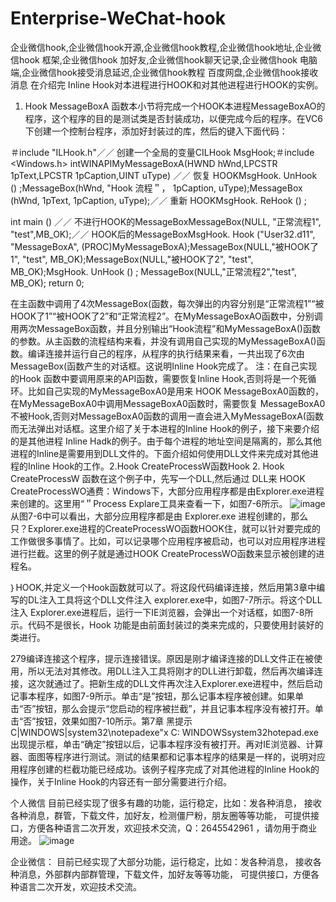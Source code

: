 # Enterprise-WeChat-hook
企业微信hook,企业微信hook开源,企业微信hook教程,企业微信hook地址,企业微信hook 框架,企业微信hook 加好友,企业微信hook聊天记录,企业微信hook 电脑端,企业微信hook接受消息延迟,企业微信hook教程 百度网盘,企业微信hook接收消息
在介绍完 Inline Hook对本进程进行HOOK和对其他进程进行HOOK的实例。
1.	Hook MessageBoxA 函数本小节将完成一个HOOK本进程MessageBoxAO的程序，这个程序的目的是测试类是否封装成功，以便完成今后的程序。在VC6下创建一个控制台程序，添加好封装过的库，然后的键入下面代码：

＃include "ILHook.h"／／
创建一个全局的变量CILHook MsgHook;＃include <Windows.h>
intWINAPIMyMessageBoxA(HWND hWnd,LPCSTR 1pText,LPCSTR 1pCaption,UINT uType)
／／ 恢复 HOOKMsgHook. UnHook () ;MessageBox(hWnd, "Hook 流程＂， 1pCaption, uType);MessageBox (hWnd, 1pText, 1pCaption, uType);／／ 
重新 HOOKMsgHook. ReHook () ;

int main ()
／／ 不进行HOOK的MessageBoxMessageBox(NULL, "正常流程1", "test",MB_OK);／／ HOOK后的MessageBoxMsgHook. Hook ("User32.d11", "MessageBoxA", (PROC)MyMessageBoxA);MessageBox(NULL,"被HOOK了1", "test", MB_OK);MessageBox(NULL,"被HOOK了2", "test", MB_OK);MsgHook. UnHook () ;
MessageBox(NULL,"正常流程2","test", MB_OK);
return 0;

在主函数中调用了4次MessageBox(函数，每次弹出的内容分别是“正常流程1”“被HOOK了1”“被HOOK了2”和“正常流程2”。在MyMessageBoxAO函数中，分别调用两次MessageBox函数，并且分别输出“Hook流程”和MyMessageBoxA()函数的参数。从主函数的流程结构来看，并没有调用自己实现的MyMessageBoxA()函数。编译连接并运行自己的程序，从程序的执行结果来看，一共出现了6次由MessageBox(函数产生的对话框。这说明Inline Hook完成了。
注：在自己实现的Hook 函数中要调用原来的API函数，需要恢复Inline Hook,否则将是一个死循环。比如自己实现的MyMessageBoxA0是用来 HOOK MessageBoxA0函数的，在MyMessageBoxA0中调用MessageBoxA0函数时，需要恢复 MessageBoxA0不被Hook,否则对MessageBoxA0函数的调用一直会进入MyMessageBoxA(函数而无法弹出对话框。这里介绍了关于本进程的Inline Hook的例子，接下来要介绍的是其他进程 Inline Hadk的例子。由于每个进程的地址空间是隔离的，那么其他进程的Inline是需要用到DLL文件的。下面介绍如何使用DLL文件来完成对其他进程的Inline Hook的工作。2.Hook CreateProcessW函数Hook
2.	Hook CreateProcessW 函数在这个例子中，先写一个DLL,然后通过 DLL来 HOOK CreateProcessWO通费：Windows下，大部分应用程序都是由Explorer.exe进程来创建的。这里用“＂Process Explare工具来查看一下，如图7-6所示。
![image](https://user-images.githubusercontent.com/73727649/194449281-2e39f3ff-212d-468e-ab5e-fdbd8f6a1ba0.png)
从图7-6中可以看出，大部分应用程序都是由 Explorer.exe 进程创建的，那么只？Explorer.exe进程的CreateProcessWO函数HOOK住，就可以针对要完成的工作做很多事情了。比如，可以记录哪个应用程序被启动，也可以对应用程序进程进行拦截。这里的例子就是通过HOOK CreateProcessWO函数来显示被创建的进程名。

｝HOOK,并定义一个Hook函数就可以了。将这段代码编译连接，然后用第3章中编写的DL注入工具将这个DLL文件注入 explorer.exe中，如图7-7所示。将这个DLL注入 Explorer.exe进程后，运行一下IE浏览器，会弹出一个对话框，如图7-8所示。代码不是很长，Hook 功能是由前面封装过的类来完成的，只要使用封装好的类进行。

279编译连接这个程序，提示连接错误。原因是刚才编译连接的DLL文件正在被使用，所以无法对其修改。用DLL注入工具将刚才的DLL进行卸载，然后再次编译连接，这次就通过了。把新生成的DLL文件再次注入Explorer.exe进程中，然后启动记事本程序，如图7-9所示。单击“是”按钮，那么记事本程序被创建。如果单击“否”按钮，那么会提示“您启动的程序被拦截”，并且记事本程序没有被打开。单击“否”按钮，效果如图7-10所示。第7章 黑提示C|WINDOWS|system32\notepadexe"x
C: WINDOWSsystem32hotepad.exe
出现提示框，单击“确定”按钮以后，记事本程序没有被打开。再对IE浏览器、计算器、面图等程序进行测试。测试的结果都和记事本程序的结果是一样的，说明对应用程序创建的栏截功能已经成功。该例子程序完成了对其他进程的Inline Hook的操作，关于Inline Hook的内容还有一部分需要进行介绍。


个人微信
目前已经实现了很多有趣的功能，运行稳定，比如：发各种消息，
接收各种消息，群管，下载文件，加好友，检测僵尸粉，朋友圈等等功能，
可提供接口，方便各种语言二次开发，欢迎技术交流，Q：2645542961
，请勿用于商业用途。
![image](https://user-images.githubusercontent.com/73727649/194449382-36c71ecc-e88d-45e7-a37d-9db1f6c459cb.png)


企业微信：
目前已经实现了大部分功能，运行稳定，比如：发各种消息，
接收各种消息，外部群内部群管理，下载文件，加好友等等功能，
可提供接口，方便各种语言二次开发，欢迎技术交流。
